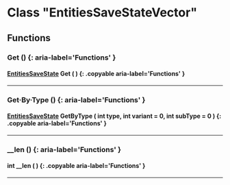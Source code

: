 # Class "EntitiesSaveStateVector"

## Functions
### Get () {: aria-label='Functions' }
#### [EntitiesSaveState](EntitiesSaveState.md) Get ( ) {: .copyable aria-label='Functions' }

___
### Get·By·Type () {: aria-label='Functions' }
#### [EntitiesSaveState](EntitiesSaveState.md) GetByType ( int type, int variant = 0, int subType = 0 ) {: .copyable aria-label='Functions' }

___
### __len () {: aria-label='Functions' }
#### int __len ( ) {: .copyable aria-label='Functions' }

___

